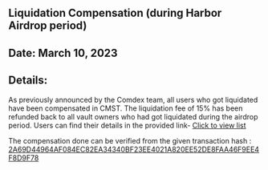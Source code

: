 ## Liquidation Compensation (during Harbor Airdrop period)

## Date: March 10, 2023


## Details:

As previously announced by the Comdex team, all users who got liquidated have been compensated in CMST. The liquidation fee of 15% has been refunded back to all vault owners who had got liquidated during the airdrop period.
Users can find their details in the provided link- [Click to view list](https://docs.google.com/spreadsheets/d/19BPfef0F4rYuCtXaZ31X3E-ttbJGbfEpLjmRoTSVilg/edit#gid=0) 

The compensation done can be verified from the given transaction hash : [2A69D44964AF084EC82EA34340BF23EE4021A820EE52DE8FAA46F9EE4F8D9F78](https://www.mintscan.io/comdex/txs/2A69D44964AF084EC82EA34340BF23EE4021A820EE52DE8FAA46F9EE4F8D9F78)

